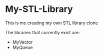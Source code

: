 # My-STL-Library

This is me creating my own STL library clone

The libraries that currently exist are:

- MyVector
- MyQueue
